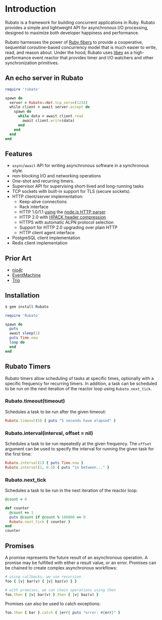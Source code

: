 # Introduction

Rubato is a framework for building concurrent applications in Ruby. Rubato 
provides a simple and lightweight API for asynchronous I/O processing, designed
to maximize both developer happiness and performance.

Rubato harnesses the power of
[Ruby fibers](https://ruby-doc.org/core-2.5.1/Fiber.html) to provide a
cooperative, sequential coroutine-based concurrency model that is much easier
to write, read, and reason about. Under the hood, Rubato uses
[libev](https://github.com/enki/libev) as a high-performance event reactor that
provides timer and I/O watchers and other synchronization primitives.

## An echo server in Rubato

```ruby
require 'rubato'

spawn do
  server = Rubato::Net.tcp_serve(1234)
  while client = await server.accept do
    spawn do
      while data = await client.read
        await client.write(data)
      end
    end
  end
end
```

## Features

* `async`/`await` API for writing asynchronous software in a synchronous style.
* non-blocking I/O and networking operations
* One-shot and recurring timers.
* Supervisor API for supervising short-lived and long-running tasks
* TCP sockets with built-in support for TLS \(secure sockets\).
* HTTP client/server implementation:
  * Keep-alive connections
  * Rack interface
  * HTTP 1.0/1.1 [using](https://github.com/tmm1/http_parser.rb) the [node.js HTTP parser](https://github.com/nodejs/http-parser)
  * HTTP 2.0 with [HPACK header compression](https://github.com/igrigorik/http-2)
  * HTTPS with automatic ALPN protocol selection
  * Support for HTTP 2.0 upgrading over plain HTTP
  * HTTP client agent interface
* PostgreSQL client implementation
* Redis client implementation

## Prior Art

* [nio4r](https://github.com/socketry/nio4r/)
* [EventMachine](https://github.com/eventmachine/eventmachine)
* [Trio](https://trio.readthedocs.io/)

## Installation

```bash
$ gem install Rubato
```

```ruby
require 'Rubato'

spawn do
  puts 
  await sleep(1)
  puts Time.now
  loop do
  end
end
```

## Rubato Timers

Rubato timers allow scheduling of tasks at specific times, optionally with a specific frequency for recurring timers. In addition, a task can be scheduled to be run on the next iteration of the reactor loop using `Rubato.next_tick`.

### Rubato.timeout\(timeout\)

Schedules a task to be run after the given timeout:

```ruby
Rubato.timeout(5) { puts "5 seconds have elapsed" }
```

### Rubato.interval\(interval, offset = nil\)

Schedules a task to be run repeatedly at the given frequency. The `offset` argument can be used to specify the interval for running the given task for the first time:

```ruby
Rubato.interval(1) { puts Time.now }
Rubato.interval(1, 0.5) { puts "in between..." }
```

### Rubato.next\_tick

Schedules a task to be run in the next iteration of the reactor loop:

```ruby
@count = 0

def counter
  @count += 1
  puts @count if @count % 100000 == 0
  Rubato.next_tick { counter }
end
counter
```

## Promises

A promise represents the future result of an asynchronous operation. A promise may be fulfilled with either a result value, or an error. Promises can be chained to create complex asynchronous workflows:

```ruby
# using callbacks, we use recursion
foo { |v| bar(v) { |v| baz(v) } }

# with promises, we can chain operations using then
foo.then { |v| bar(v) }.then { |v| baz(v) }
```

Promises can also be used to catch exceptions:

```ruby
foo.then { bar }.catch { |err| puts "error: #{err}" }
```

